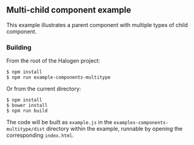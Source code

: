 ## Multi-child component example

This example illustrates a parent component with multiple types of child component.

### Building

From the root of the Halogen project:

```
$ npm install
$ npm run example-components-multitype
```

Or from the current directory:

```
$ npm install
$ bower install
$ npm run build
```

The code will be built as `example.js` in the `examples-components-multitype/dist` directory within the example, runnable by opening the corresponding `index.html`.

